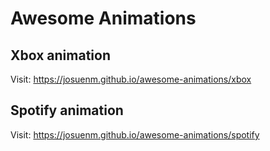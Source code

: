 # Awesome Animations

## Xbox animation

Visit: https://josuenm.github.io/awesome-animations/xbox

## Spotify animation

Visit: https://josuenm.github.io/awesome-animations/spotify
